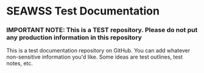 # SEAWSS Test Documentation
### IMPORTANT NOTE: This is a TEST repository.  Please do not put any production information in this repository

This is a test documentation repository on GitHub.  You can add whatever non-sensitive information you'd like. Some ideas are test outlines, test notes, etc.
